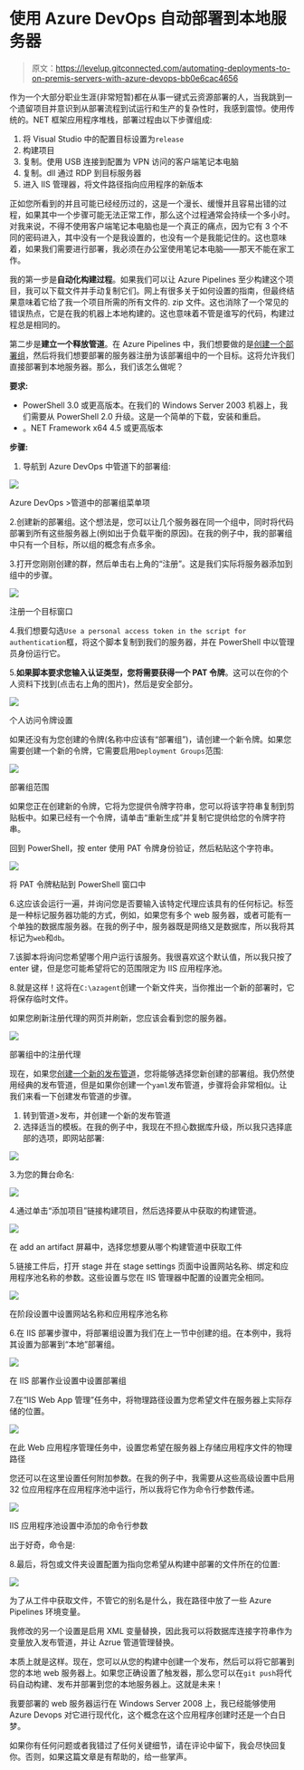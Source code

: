 # 使用 Azure DevOps 自动部署到本地服务器

> 原文：<https://levelup.gitconnected.com/automating-deployments-to-on-premis-servers-with-azure-devops-bb0e6cac4656>

作为一个大部分职业生涯(非常短暂)都在从事一键式云资源部署的人，当我跳到一个遗留项目并意识到从部署流程到试运行和生产的复杂性时，我感到震惊。使用传统的。NET 框架应用程序堆栈，部署过程由以下步骤组成:

1.  将 Visual Studio 中的配置目标设置为`release`
2.  构建项目
3.  复制。使用 USB 连接到配置为 VPN 访问的客户端笔记本电脑
4.  复制。dll 通过 RDP 到目标服务器
5.  进入 IIS 管理器，将文件路径指向应用程序的新版本

正如您所看到的并且可能已经经历过的，这是一个漫长、缓慢并且容易出错的过程，如果其中一个步骤可能无法正常工作，那么这个过程通常会持续一个多小时。对我来说，不得不使用客户端笔记本电脑也是一个真正的痛点，因为它有 3 个不同的密码进入，其中没有一个是我设置的，也没有一个是我能记住的。这也意味着，如果我们需要进行部署，我必须在办公室使用笔记本电脑——那天不能在家工作。

我的第一步是**自动化构建过程**。如果我们可以让 Azure Pipelines 至少构建这个项目，我可以下载文件并手动复制它们。网上有很多关于如何设置的指南，但最终结果意味着它给了我一个项目所需的所有文件的. zip 文件。这也消除了一个常见的错误热点，它是在我的机器上本地构建的。这也意味着不管是谁写的代码，构建过程总是相同的。

第二步是**建立一个释放管道**。在 Azure Pipelines 中，我们想要做的是[创建一个部署组](https://docs.microsoft.com/en-us/azure/devops/pipelines/release/deployment-groups/index?view=azure-devops)，然后将我们想要部署的服务器注册为该部署组中的一个目标。这将允许我们直接部署到本地服务器。那么，我们该怎么做呢？

**要求:**

*   PowerShell 3.0 或更高版本。在我们的 Windows Server 2003 机器上，我们需要从 PowerShell 2.0 升级。这是一个简单的下载，安装和重启。
*   。NET Framework x64 4.5 或更高版本

**步骤:**

1.  导航到 Azure DevOps 中管道下的部署组:

![](img/49042b29516f286db2891fd45a1362b2.png)

Azure DevOps >管道中的部署组菜单项

2.创建新的部署组。这个想法是，您可以让几个服务器在同一个组中，同时将代码部署到所有这些服务器上(例如出于负载平衡的原因)。在我的例子中，我的部署组中只有一个目标，所以组的概念有点多余。

3.打开您刚刚创建的群，然后单击右上角的“注册”。这是我们实际将服务器添加到组中的步骤。

![](img/225350c7953d7b73242ca13c844237e0.png)

注册一个目标窗口

4.我们想要勾选`Use a personal access token in the script for authentication`框，将这个脚本复制到我们的服务器，并在 PowerShell 中以管理员身份运行它。

5.**如果脚本要求您输入认证类型，您将需要获得一个 PAT 令牌**。这可以在你的个人资料下找到(点击右上角的图片)，然后是安全部分。

![](img/1b961f6d8ec34b605e8187033c5f4899.png)

个人访问令牌设置

如果还没有为您创建的令牌(名称中应该有“部署组”)，请创建一个新令牌。如果您需要创建一个新的令牌，它需要启用`Deployment Groups`范围:

![](img/f2804e11d3a99436cce2d272842145b3.png)

部署组范围

如果您正在创建新的令牌，它将为您提供令牌字符串，您可以将该字符串复制到剪贴板中。如果已经有一个令牌，请单击“重新生成”并复制它提供给您的令牌字符串。

回到 PowerShell，按 enter 使用 PAT 令牌身份验证，然后粘贴这个字符串。

![](img/04569250afb8249b3ed00ea411688a1d.png)

将 PAT 令牌粘贴到 PowerShell 窗口中

6.这应该会运行一遍，并询问您是否要输入该特定代理应该具有的任何标记。标签是一种标记服务器功能的方式，例如，如果您有多个 web 服务器，或者可能有一个单独的数据库服务器。在我的例子中，服务器既是网络又是数据库，所以我将其标记为`web`和`db`。

7.该脚本将询问您希望哪个用户运行该服务。我很喜欢这个默认值，所以我只按了 enter 键，但是您可能希望将它的范围限定为 IIS 应用程序池。

8.就是这样！这将在`C:\azagent`创建一个新文件夹，当你推出一个新的部署时，它将保存临时文件。

如果您刷新注册代理的网页并刷新，您应该会看到您的服务器。

![](img/0505db0b974ebfd8580e63120ed92c89.png)

部署组中的注册代理

现在，如果您[创建一个新的发布管道](https://docs.microsoft.com/en-us/azure/devops/pipelines/release/?view=azure-devops)，您将能够选择您新创建的部署组。我仍然使用经典的发布管道，但是如果你创建一个`yaml`发布管道，步骤将会非常相似。让我们来看一下创建发布管道的步骤。

1.  转到管道>发布，并创建一个新的发布管道
2.  选择适当的模板。在我的例子中，我现在不担心数据库升级，所以我只选择底部的选项，即网站部署:

![](img/dc845dde6b1647ba594a0149b08ec5b6.png)

3.为您的舞台命名:

![](img/bc70a27ad4c27251b8c35bf27502e26f.png)

4.通过单击“添加项目”链接构建项目，然后选择要从中获取的构建管道。

![](img/f7ac6421f7432ad979e6d340fa6ee758.png)

在 add an artifact 屏幕中，选择您想要从哪个构建管道中获取工件

5.链接工件后，打开 stage 并在 stage settings 页面中设置网站名称、绑定和应用程序池名称的参数。这些设置与您在 IIS 管理器中配置的设置完全相同。

![](img/00cedd782877c6f38170a97876245f3c.png)

在阶段设置中设置网站名称和应用程序池名称

6.在 IIS 部署步骤中，将部署组设置为我们在上一节中创建的组。在本例中，我将其设置为部署到“本地”部署组。

![](img/87f5daa11ac70f4a96b0085470afd5ff.png)

在 IIS 部署作业设置中设置部署组

7.在“IIS Web App 管理”任务中，将物理路径设置为您希望文件在服务器上实际存储的位置。

![](img/32b1433503bd93ab5b1dc9f314fd2609.png)

在此 Web 应用程序管理任务中，设置您希望在服务器上存储应用程序文件的物理路径

您还可以在这里设置任何附加参数。在我的例子中，我需要从这些高级设置中启用 32 位应用程序在应用程序池中运行，所以我将它作为命令行参数传递。

![](img/80f51ca2f18eb1798cf55a2224f1658f.png)

IIS 应用程序池设置中添加的命令行参数

出于好奇，命令是:

8.最后，将包或文件夹设置配置为指向您希望从构建中部署的文件所在的位置:

![](img/856abf26b3da70bba37e507f589b3e40.png)

为了从工件中获取文件，不管它的别名是什么，我在路径中放了一些 Azure Pipelines 环境变量。

我修改的另一个设置是启用 XML 变量替换，因此我可以将数据库连接字符串作为变量放入发布管道，并让 Azrue 管道管理替换。

本质上就是这样。现在，您可以从您的构建中创建一个发布，然后可以将它部署到您的本地 web 服务器上。如果您正确设置了触发器，那么您可以在`git push`将代码自动构建、发布并部署到您的本地服务器上。这就是未来！

我要部署的 web 服务器运行在 Windows Server 2008 上，我已经能够使用 Azure Devops 对它进行现代化，这个概念在这个应用程序创建时还是一个白日梦。

如果你有任何问题或者我错过了任何关键细节，请在评论中留下，我会尽快回复你。否则，如果这篇文章是有帮助的，给一些掌声。